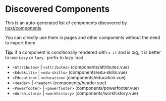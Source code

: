 # Discovered Components

This is an auto-generated list of components discovered by [nuxt/components](https://github.com/nuxt/components).

You can directly use them in pages and other components without the need to import them.

**Tip:** If a component is conditionally rendered with `v-if` and is big, it is better to use `Lazy` or `lazy-` prefix to lazy load.

- `<Attributes>` | `<attributes>` (components/attributes.vue)
- `<EduSkills>` | `<edu-skills>` (components/edu-skills.vue)
- `<Education>` | `<education>` (components/education.vue)
- `<Header>` | `<header>` (components/header.vue)
- `<Powerfooter>` | `<powerfooter>` (components/powerfooter.vue)
- `<Workhistory>` | `<workhistory>` (components/workhistory.vue)
